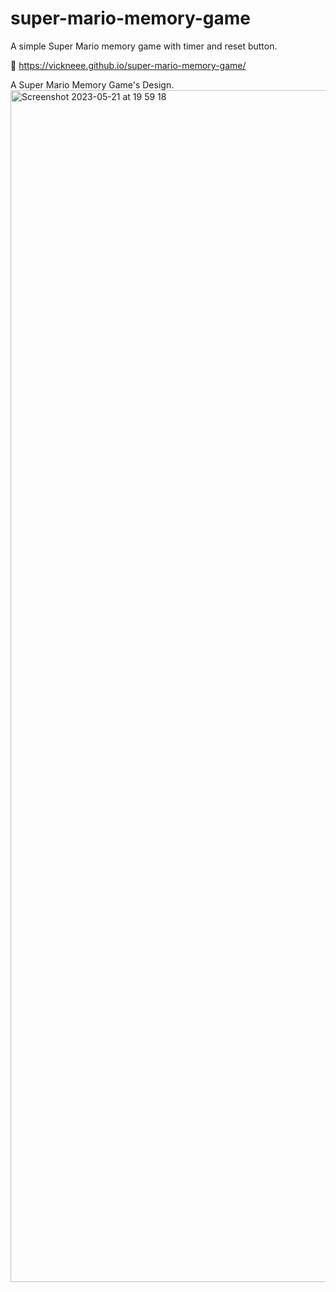# super-mario-memory-game
A simple Super Mario memory game with timer and reset button. 

🔗 https://vickneee.github.io/super-mario-memory-game/

A Super Mario Memory Game's Design.
<img width="1907" alt="Screenshot 2023-05-21 at 19 59 18" src="https://github.com/vickneee/super-mario-memory-game/assets/93821265/8396054e-db04-4321-9261-f2d8c45602fd">
